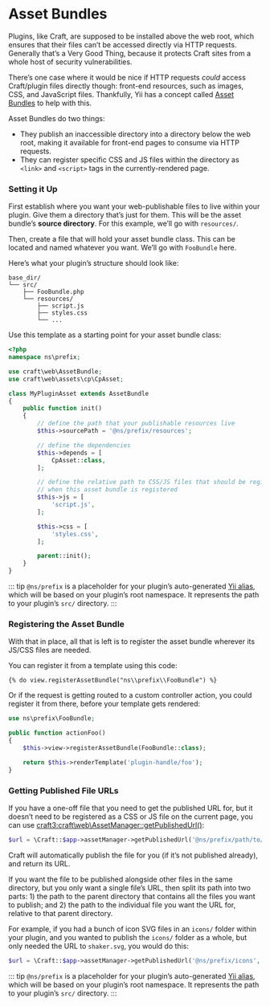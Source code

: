 # Asset Bundles

Plugins, like Craft, are supposed to be installed above the web root, which ensures that their files can’t be accessed directly via HTTP requests. Generally that’s a Very Good Thing, because it protects Craft sites from a whole host of security vulnerabilities.

There’s one case where it would be nice if HTTP requests *could* access Craft/plugin files directly though: front-end resources, such as images, CSS, and JavaScript files. Thankfully, Yii has a concept called [Asset Bundles](https://www.yiiframework.com/doc/guide/2.0/en/structure-assets) to help with this.

Asset Bundles do two things:

- They publish an inaccessible directory into a directory below the web root, making it available for front-end pages to consume via HTTP requests.
- They can register specific CSS and JS files within the directory as `<link>` and `<script>` tags in the currently-rendered page.

### Setting it Up

First establish where you want your web-publishable files to live within your plugin. Give them a directory that’s just for them. This will be the asset bundle’s **source directory**. For this example, we’ll go with `resources/`.

Then, create a file that will hold your asset bundle class. This can be located and named whatever you want. We’ll go with `FooBundle` here.

Here’s what your plugin’s structure should look like:

```treeview
base_dir/
└── src/
    ├── FooBundle.php
    └── resources/
        ├── script.js
        ├── styles.css
        └── ...
```

Use this template as a starting point for your asset bundle class:

```php
<?php
namespace ns\prefix;

use craft\web\AssetBundle;
use craft\web\assets\cp\CpAsset;

class MyPluginAsset extends AssetBundle
{
    public function init()
    {
        // define the path that your publishable resources live
        $this->sourcePath = '@ns/prefix/resources';

        // define the dependencies
        $this->depends = [
            CpAsset::class,
        ];

        // define the relative path to CSS/JS files that should be registered with the page
        // when this asset bundle is registered
        $this->js = [
            'script.js',
        ];

        $this->css = [
            'styles.css',
        ];

        parent::init();
    }
}
```

::: tip
`@ns/prefix` is a placeholder for your plugin’s auto-generated [Yii alias], which will be based on your plugin’s root namespace. It represents the path to your plugin’s `src/` directory.
:::

### Registering the Asset Bundle

With that in place, all that is left is to register the asset bundle wherever its JS/CSS files are needed.

You can register it from a template using this code:

```twig
{% do view.registerAssetBundle("ns\\prefix\\FooBundle") %}
```

Or if the request is getting routed to a custom controller action, you could register it from there, before your template gets rendered:

```php
use ns\prefix\FooBundle;

public function actionFoo()
{
    $this->view->registerAssetBundle(FooBundle::class);

    return $this->renderTemplate('plugin-handle/foo');
}
```

### Getting Published File URLs

If you have a one-off file that you need to get the published URL for, but it doesn’t need to be registered as a CSS or JS file on the current page, you can use <craft3:craft\web\AssetManager::getPublishedUrl()>:

```php
$url = \Craft::$app->assetManager->getPublishedUrl('@ns/prefix/path/to/file.svg', true);
```

Craft will automatically publish the file for you (if it’s not published already), and return its URL.

If you want the file to be published alongside other files in the same directory, but you only want a single file’s URL, then split its path into two parts: 1) the path to the parent directory that contains all the files you want to publish; and 2) the path to the individual file you want the URL for, relative to that parent directory.

For example, if you had a bunch of icon SVG files in an `icons/` folder within your plugin, and you wanted to publish the `icons/` folder as a whole, but only needed the URL to `shaker.svg`, you would do this:

```php
$url = \Craft::$app->assetManager->getPublishedUrl('@ns/prefix/icons', true, 'shaker.svg');
```

::: tip
`@ns/prefix` is a placeholder for your plugin’s auto-generated [Yii alias], which will be based on your plugin’s root namespace. It represents the path to your plugin’s `src/` directory.
:::

[Yii alias]: https://www.yiiframework.com/doc/guide/2.0/en/concept-aliases
